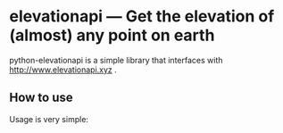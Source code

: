 # elevationapi — Get the elevation of (almost) any point on earth
python-elevationapi is a simple library that interfaces with 
http://www.elevationapi.xyz .


## How to use
Usage is very simple:
